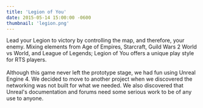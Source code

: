 ```yaml
---
title: 'Legion of You'
date: 2015-05-14 15:00:00 -0600
thumbnail: 'legion.png'
---
```

Lead your Legion to victory by controlling the map, and therefore, your enemy. Mixing elements from Age of Empires, Starcraft, Guild Wars 2 World vs World, and League of Legends; Legion of You offers a unique play style for RTS players.
<br/><br/>
Although this game never left the prototype stage, we had fun using Unreal Engine 4. We decided to move to another project when we discovered the networking was not built for what we needed. We also discovered that Unreal's documentation and forums need some serious work to be of any use to anyone.